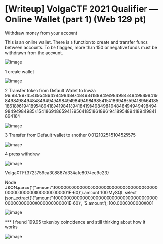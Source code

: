 # [Writeup] VolgaCTF 2021 Qualifier — Online Wallet (part 1) (Web 129 pt) 
Withdraw money from your account

This is an online wallet. There is a function to create and transfer funds between accounts.
To be flagged, more than 150 or negative funds must be withdrawn from the account.

![image](https://user-images.githubusercontent.com/81301788/112891885-dd147680-9102-11eb-8027-04b5b46a1753.png)

1 create wallet

![image](https://user-images.githubusercontent.com/81301788/112892183-341a4b80-9103-11eb-8ab0-ea6b5eb8f0ff.png)


2 Transfer token from Default Wallet to lnwza 99.98789745489548949849848974849841889494984984848498498419849849849484849494949849498494984985415418694865941895641851861896194189548941894198418941841984984984948484949494984949849498498541541869486594189564185186189619418954894189419841894184

![image](https://user-images.githubusercontent.com/81301788/112892008-0208e980-9103-11eb-8d81-f8ada57fe581.png)

3 Transfer from Default wallet to another 0.012102545104525575

![image](https://user-images.githubusercontent.com/81301788/112892284-544a0a80-9103-11eb-86d7-2f33df080311.png)

4 press withdraw

![image](https://user-images.githubusercontent.com/81301788/112892438-82c7e580-9103-11eb-95dc-eb71c2ae5d9e.png)

VolgaCTF{3723759ca308887d334afe8074ec9c23}

Node JSON.parse(‘{“amount”:100000000000000000000000000000000000000000000000000000000000001E-60}’).amount 100 MySQL select json_extract(‘{“amount”:100000000000000000000000000000000000000000000000000000000000001E-60}’, ‘$.amount’); 100.00000000000001

![image](https://user-images.githubusercontent.com/81301788/112892534-a0954a80-9103-11eb-8898-0590318b67c8.png)

*** I found 199.95 token by coincidence and still thinking about how it works

![image](https://user-images.githubusercontent.com/81301788/112892763-f538c580-9103-11eb-9ee4-b110f441f9cf.png)

